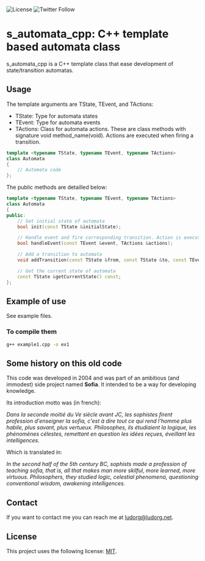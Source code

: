 ![License](https://img.shields.io/github/license/Ludorg/s_automata_cpp)
![Twitter Follow](https://img.shields.io/twitter/follow/Ludorg1?style=social)
# s_automata_cpp: C++ template based automata class

s_automata_cpp is a C++ template class that ease development of state/transition automatas.

## Usage

The template arguments are TState, TEvent, and TActions:
- TState: Type for automata states
- TEvent: Type for automata events
- TActions: Class for automata actions. These are class methods with signature void method_name(void). Actions are executed when firing a transition.
 
```cpp
template <typename TState, typename TEvent, typename TActions>
class Automata
{
    // Automata code
};
```

The public methods are detailled below:

```cpp
template <typename TState, typename TEvent, typename TActions>
class Automata
{
public:
    // Set initial state of automata
    bool init(const TState &initialState);

    // Handle event and fire corresponding transition. Action is executed before changing state.
    bool handleEvent(const TEvent &event, TActions &actions);

    // Add a transition to automata
    void addTransition(const TState &from, const TState &to, const TEvent &evt, void (TActions::*action)(void));

    // Get the current state of automata
    const TState &getCurrentState() const;
};
```

## Example of use

See example files.

### To compile them

```bash
g++ example1.cpp -o ex1
```



## Some history on this old code
This code was developed in 2004 and was part of an ambitious (and immodest) side project named __Sofia__. It intended to be a way for developing knowledge.

Its introduction motto was (in french):

_Dans la seconde moitié du Ve siècle avant JC, les sophistes firent profession d'enseigner la sofia, c'est à dire tout ce qui rend l'homme plus habile, plus savant, plus vertueux. Philosophes, ils étudiaient la logique, les phénomènes célestes, remettant en question les idées reçues, éveillant les intelligences._

Which is translated in:

_In the second half of the 5th century BC, sophists made a profession of teaching sofia, that is, all that  makes man more skilful, more learned, more virtuous. Philosophers, they studied logic, celestial phenomena, questioning conventional wisdom, awakening intelligences._

## Contact

If you want to contact me you can reach me at <ludorg@ludorg.net>.

## License

This project uses the following license: [MIT](https://github.com/Ludorg/s_automata_cpp/blob/master/LICENSE).
